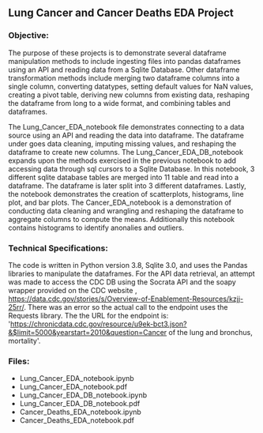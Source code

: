 
## Lung Cancer and Cancer Deaths EDA Project

### Objective:
																			
The purpose of these projects is to demonstrate several dataframe manipulation methods to include ingesting files into pandas dataframes using an API and reading data from a Sqlite Database. Other dataframe transformation methods include merging two dataframe columns into a single column, converting datatypes, setting default values for NaN values, creating a pivot table, deriving new columns from existing data, reshaping the dataframe from long to a wide format, and combining tables and dataframes.

The Lung_Cancer_EDA_notebook file demonstrates connecting to a data source using an API and reading the data into dataframe.  The dataframe under goes data cleaning, imputing missing values, and reshaping the dataframe to create new columns.  The Lung_Cancer_EDA_DB_notebook expands upon the methods exercised in the previous notebook to add accessing data through  sql cursors to a Sqlite Database.  In this notebook, 3 different sqlite database tables are merged into 11 table and read into a dataframe.  The dataframe is later split into 3 different dataframes.  Lastly, the notebook demonstrates the creation of scatterplots, histograms, line plot, and bar plots.  The Cancer_EDA_notebook is a demonstration of conducting data cleaning and wrangling and reshaping the dataframe to aggregate columns to compute the means. Additionally this notebook contains histograms to identify anonalies and outliers.

### Technical Specifications:

The code is written in Python version 3.8, Sqlite 3.0, and uses the Pandas libraries to manipulate the dataframes. For the API data retrieval, an attempt was made to access the CDC DB using the Socrata API and the soapy wrapper provided on the CDC website , https://data.cdc.gov/stories/s/Overview-of-Enablement-Resources/kzjj-25rr/.  There was an error so the actual call to the endpoint uses the Requests library. The the URL for the endpoint is: 
'https://chronicdata.cdc.gov/resource/u9ek-bct3.json?&$limit=5000&yearstart=2010&question=Cancer of the lung and bronchus, mortality'.

### Files:

* Lung_Cancer_EDA_notebook.ipynb 
* Lung_Cancer_EDA_notebook.pdf
* Lung_Cancer_EDA_DB_notebook.ipynb
* Lung_Cancer_EDA_DB_notebook.pdf
* Cancer_Deaths_EDA_notebook.ipynb
* Cancer_Deaths_EDA_notebook.pdf

